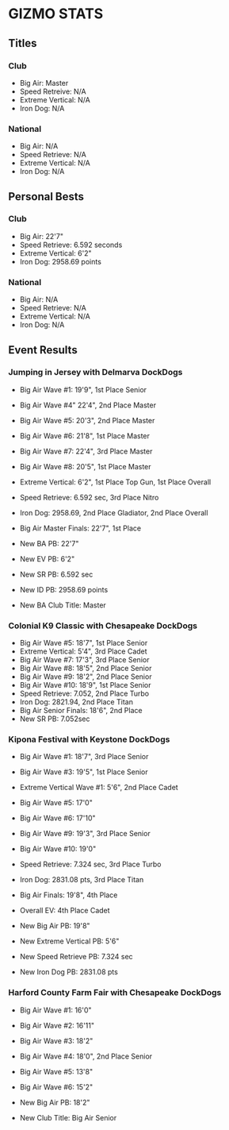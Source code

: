 # GIZMO STATS

## Titles
### Club
- Big Air: Master
- Speed Retreive: N/A
- Extreme Vertical: N/A
- Iron Dog: N/A

### National
- Big Air: N/A
- Speed Retrieve: N/A
- Extreme Vertical: N/A
- Iron Dog: N/A

## Personal Bests
### Club
- Big Air: 22'7"
- Speed Retrieve: 6.592 seconds
- Extreme Vertical: 6'2"
- Iron Dog: 2958.69 points

### National
- Big Air: N/A
- Speed Retrieve: N/A
- Extreme Vertical: N/A
- Iron Dog: N/A

## Event Results
### Jumping in Jersey with Delmarva DockDogs
- Big Air Wave #1: 19'9", 1st Place Senior
- Big Air Wave #4" 22'4", 2nd Place Master
- Big Air Wave #5: 20'3", 2nd Place Master
- Big Air Wave #6: 21'8", 1st Place Master
- Big Air Wave #7: 22'4", 3rd Place Master
- Big Air Wave #8: 20'5", 1st Place Master

- Extreme Vertical: 6'2", 1st Place Top Gun, 1st Place Overall

- Speed Retrieve: 6.592 sec, 3rd Place Nitro

- Iron Dog: 2958.69, 2nd Place Gladiator, 2nd Place Overall

- Big Air Master Finals: 22'7", 1st Place

- New BA PB: 22'7"
- New EV PB: 6'2"
- New SR PB: 6.592 sec
- New ID PB: 2958.69 points

- New BA Club Title: Master

### Colonial K9 Classic with Chesapeake DockDogs
- Big Air Wave #5: 18'7", 1st Place Senior
- Extreme Vertical: 5'4", 3rd Place Cadet
- Big Air Wave #7: 17'3", 3rd Place Senior
- Big Air Wave #8: 18'5", 2nd Place Senior
- Big Air Wave #9: 18'2", 2nd Place Senior
- Big Air Wave #10: 18'9", 1st Place Senior
- Speed Retrieve: 7.052, 2nd Place Turbo
- Iron Dog: 2821.94, 2nd Place Titan
- Big Air Senior Finals: 18'6", 2nd Place
- New SR PB: 7.052sec

### Kipona Festival with Keystone DockDogs
- Big Air Wave #1: 18'7", 3rd Place Senior
- Big Air Wave #3: 19'5", 1st Place Senior
- Extreme Vertical Wave #1: 5'6", 2nd Place Cadet
- Big Air Wave #5: 17'0"
- Big Air Wave #6: 17'10"
- Big Air Wave #9: 19'3", 3rd Place Senior
- Big Air Wave #10: 19'0"
- Speed Retrieve: 7.324 sec, 3rd Place Turbo
- Iron Dog: 2831.08 pts, 3rd Place Titan
- Big Air Finals: 19'8", 4th Place
- Overall EV: 4th Place Cadet

- New Big Air PB: 19'8"
- New Extreme Vertical PB: 5'6"
- New Speed Retrieve PB: 7.324 sec
- New Iron Dog PB: 2831.08 pts

### Harford County Farm Fair with Chesapeake DockDogs
- Big Air Wave #1: 16'0"
- Big Air Wave #2: 16'11"
- Big Air Wave #3: 18'2"
- Big Air Wave #4: 18'0", 2nd Place Senior
- Big Air Wave #5: 13'8"
- Big Air Wave #6: 15'2"

- New Big Air PB: 18'2"
- New Club Title: Big Air Senior
